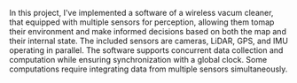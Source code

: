 In this project, I've implemented a software of a wireless vacum cleaner, that equipped with multiple sensors for perception, allowing them tomap their environment and make informed decisions based on both the map and their internal
state. The included sensors are cameras, LiDAR, GPS, and IMU operating in parallel.
The software supports concurrent data collection and computation while ensuring synchronization with a global clock. Some computations require integrating data from multiple sensors simultaneously.
